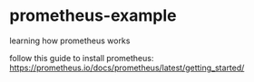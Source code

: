 # prometheus-example
learning how prometheus works

follow this guide to install prometheus:
https://prometheus.io/docs/prometheus/latest/getting_started/
